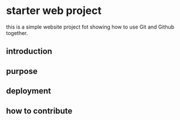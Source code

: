 # starter web project 

this is a simple website project fot showing how to use Git and Github together.

## introduction

## purpose

## deployment

## how to contribute